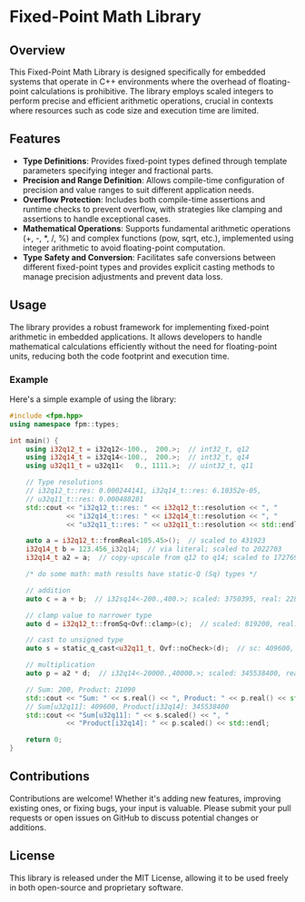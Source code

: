 # Fixed-Point Math Library

## Overview

This Fixed-Point Math Library is designed specifically for embedded systems that operate in C++ environments where the overhead of floating-point calculations is prohibitive. The library employs scaled integers to perform precise and efficient arithmetic operations, crucial in contexts where resources such as code size and execution time are limited.

## Features

- **Type Definitions**: Provides fixed-point types defined through template parameters specifying integer and fractional parts.
- **Precision and Range Definition**: Allows compile-time configuration of precision and value ranges to suit different application needs.
- **Overflow Protection**: Includes both compile-time assertions and runtime checks to prevent overflow, with strategies like clamping and assertions to handle exceptional cases.
- **Mathematical Operations**: Supports fundamental arithmetic operations (+, -, *, /, %) and complex functions (pow, sqrt, etc.), implemented using integer arithmetic to avoid floating-point computation.
- **Type Safety and Conversion**: Facilitates safe conversions between different fixed-point types and provides explicit casting methods to manage precision adjustments and prevent data loss.

## Usage

The library provides a robust framework for implementing fixed-point arithmetic in embedded applications. It allows developers to handle mathematical calculations efficiently without the need for floating-point units, reducing both the code footprint and execution time.

### Example

Here's a simple example of using the library:

```cpp
#include <fpm.hpp>
using namespace fpm::types;

int main() {
    using i32q12_t = i32q12<-100.,  200.>;  // int32_t, q12
    using i32q14_t = i32q14<-100.,  200.>;  // int32_t, q14
    using u32q11_t = u32q11<   0., 1111.>;  // uint32_t, q11

    // Type resolutions
    // i32q12_t::res: 0.000244141, i32q14_t::res: 6.10352e-05,
    // u32q11_t::res: 0.000488281
    std::cout << "i32q12_t::res: " << i32q12_t::resolution << ", "
              << "i32q14_t::res: " << i32q14_t::resolution << ", "
              << "u32q11_t::res: " << u32q11_t::resolution << std::endl;

    auto a = i32q12_t::fromReal<105.45>();  // scaled to 431923
    i32q14_t b = 123.456_i32q14;  // via literal; scaled to 2022703
    i32q14_t a2 = a;  // copy-upscale from q12 to q14; scaled to 1727692

    /* do some math: math results have static-Q (Sq) types */

    // addition
    auto c = a + b;  // i32sq14<-200.,400.>; scaled: 3750395, real: 228.906

    // clamp value to narrower type
    auto d = i32q12_t::fromSq<Ovf::clamp>(c);  // scaled: 819200, real: 200.0

    // cast to unsigned type
    auto s = static_q_cast<u32q11_t, Ovf::noCheck>(d);  // sc: 409600, re: 200.0

    // multiplication
    auto p = a2 * d;  // i32q14<-20000.,40000.>; scaled: 345538400, real: 21090

    // Sum: 200, Product: 21090
    std::cout << "Sum: " << s.real() << ", Product: " << p.real() << std::endl;
    // Sum[u32q11]: 409600, Product[i32q14]: 345538400
    std::cout << "Sum[u32q11]: " << s.scaled() << ", "
              << "Product[i32q14]: " << p.scaled() << std::endl;

    return 0;
}

```

## Contributions
Contributions are welcome! Whether it's adding new features, improving existing ones, or fixing bugs, your input is valuable. Please submit your pull requests or open issues on GitHub to discuss potential changes or additions.

## License
This library is released under the MIT License, allowing it to be used freely in both open-source and proprietary software.
